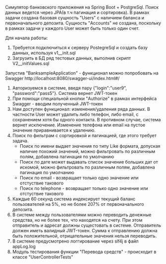 Симулятор банковского приложения на Spring Boot + PostgreSql. Поиск данных ведется через JPA(в т.ч пагинация и сортировка). 
В рамках задачи создана базовая сущность "Users" с наличием баланса и первоначального депозита. Сущность "Accounts" не создана, поскольку в рамках задачи
у каждого User может быть только один счет. 

Для начала работы:
1) Требуется подключиться к серверу PostegreSql и создать базу данных, используя v1__init.sql
2) Загрузить в БД ряд тестовых данных, выполнив скрипт V2__initValues.sql

Запустив "BanksampleApplication" - функционал можно попробовать на Swagger http://localhost:8080/swagger-ui/index.html#/

1) Авторизуемся в системе, введя пару {"login":"user9", "password":"pass5"}. Система вернет JWT-токен
2) При помощи специальной кнопки "Authorize" в рамках интерфейса Swagger - вводим полученный JWT-токен
3) Нам доступен функционал: изменения/удаления ряда данных. В частности User может удалить либо телефон, либо email,
 с сохранением хотя бы одного контакта. В противном случае, система вернет исключение. Изменение телефона или email на пустое значение
приравнивается к удалению.
4) Поиск по фильтрам с сортировкой и пагинацией, где этого требует задача.
   - Поиск по имени выдает значения по типу Like формата, допуская наличие похожий значений, можно фильтровать по различным полям, добавлена пагинация по умолчанию
   - Поиск по дате может выдавать список значение больших дат от искомой, можно фильтровать по различным полям, добавлена пагинация по умолчанию
   - Поиск по email - возвращает только одно значение или отстуствие такового
   - Поиск по telephone - возвращает только одно значение или отстуствие такового
5) Каждые 60 секунд система индексирует текущий баланс пользователей на 5%, но не более 207% от первоначального депозита.
6) В системе между пользователями можно переводить денежные средства, но не более тех, что находятся на счету.
   При этом отправитель и адресат должны сущестовать в системе. Отправитель должен иметь валидный JWT-токен. Сумма к отправлению должна быть положительной, отрицательные значения нельзя переводить.
8) В системе предусмотрено логгирование через slf4j в файл appLog.log
9) Модуль тестирования функции "Перевода средств" - происходит в классе "UserControllerTests"
   
